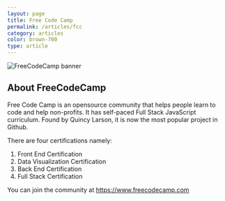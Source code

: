 ```yaml
---
layout: page
title: Free Code Camp
permalink: /articles/fcc
category: articles
color: brown-700
type: article
---
```


<img src="https://camo.githubusercontent.com/60c67cf9ac2db30d478d21755289c423e1f985c6/68747470733a2f2f73332e616d617a6f6e6177732e636f6d2f66726565636f646563616d702f776964652d736f6369616c2d62616e6e65722e706e67" alt="FreeCodeCamp banner">


## About FreeCodeCamp

Free Code Camp is an opensource community that helps people learn to code and help non-profits. It has self-paced Full Stack JavaScript curriculum. Found by Quincy Larson, it is now the most popular project in Github.

There are four certifications namely:

1. Front End Certification
2. Data Visualization Certification
3. Back End Certification
4. Full Stack Certification


You can join the community at https://www.freecodecamp.com





